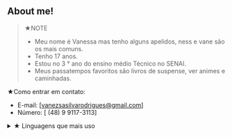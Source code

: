  ## About me! 

> ★NOTE
> - Meu nome é Vanessa mas tenho alguns apelidos, ness e vane são os mais comuns.  
> - Tenho 17 anos.  
> - Estou no 3 ° ano do ensino médio Técnico no SENAI.    
> - Meus passatempos favoritos são livros de suspense, ver animes e caminhadas.

★Como entrar em contato:

*   E-mail: [vanezsasilvarodrigues@gmail.com]
*   Número: [ (48) 9 9117-3113]

<details>
<summary> ★ Linguagens que mais uso</summary>
  
| Rank | Linguagens|
|-----:|-----------|
|     1| HTML      |
|     2| CSS       |
|     3| JS        |

</details> 


 









